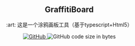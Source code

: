 ﻿<div align="center">
  <h2 align="center">GraffitiBoard</h2>
  <p align="center">:art: 这是一个涂鸦画板工具（基于typescript+Html5）</p>  
  <a href="https://github.com/wangqiaoqiaogithub/GraffitiBoard/edit/master/LICENSE">
    <img alt="GitHub" src="https://img.shields.io/github/license/wangqiaoqiaogithub/GraffitiBoard.svg?style=flat-square">
  </a>
  <a>
    <img alt="GitHub code size in bytes" src="https://img.shields.io/github/languages/code-size/wangqiaoqiaogithub/GraffitiBoard.svg?style=flat-square">
  </a>
</div>